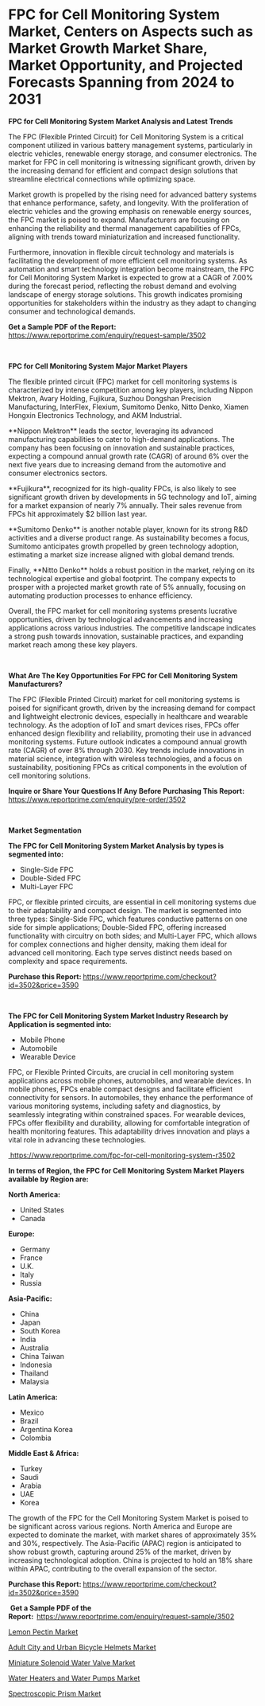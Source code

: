 <p><h1>FPC for Cell Monitoring System Market, Centers on Aspects such as Market Growth Market Share, Market Opportunity, and Projected Forecasts Spanning from 2024 to 2031</h1></p><p><strong>FPC for Cell Monitoring System Market Analysis and Latest Trends</strong></p>
<p><p>The FPC (Flexible Printed Circuit) for Cell Monitoring System is a critical component utilized in various battery management systems, particularly in electric vehicles, renewable energy storage, and consumer electronics. The market for FPC in cell monitoring is witnessing significant growth, driven by the increasing demand for efficient and compact design solutions that streamline electrical connections while optimizing space.</p><p>Market growth is propelled by the rising need for advanced battery systems that enhance performance, safety, and longevity. With the proliferation of electric vehicles and the growing emphasis on renewable energy sources, the FPC market is poised to expand. Manufacturers are focusing on enhancing the reliability and thermal management capabilities of FPCs, aligning with trends toward miniaturization and increased functionality.</p><p>Furthermore, innovation in flexible circuit technology and materials is facilitating the development of more efficient cell monitoring systems. As automation and smart technology integration become mainstream, the FPC for Cell Monitoring System Market is expected to grow at a CAGR of 7.00% during the forecast period, reflecting the robust demand and evolving landscape of energy storage solutions. This growth indicates promising opportunities for stakeholders within the industry as they adapt to changing consumer and technological demands.</p></p>
<p><strong>Get a Sample PDF of the Report:&nbsp;</strong> <a href="https://www.reportprime.com/enquiry/request-sample/3502?utm_campaign=1480&utm_medium=2&utm_source=Github&utm_content=ia&utm_term=10102024&utm_id=fpc-for-cell-monitoring-system">https://www.reportprime.com/enquiry/request-sample/3502</a></p>
<p>&nbsp;</p>
<p><strong>FPC for Cell Monitoring System Major Market Players</strong></p>
<p><p>The flexible printed circuit (FPC) market for cell monitoring systems is characterized by intense competition among key players, including Nippon Mektron, Avary Holding, Fujikura, Suzhou Dongshan Precision Manufacturing, InterFlex, Flexium, Sumitomo Denko, Nitto Denko, Xiamen Hongxin Electronics Technology, and AKM Industrial. </p><p>**Nippon Mektron** leads the sector, leveraging its advanced manufacturing capabilities to cater to high-demand applications. The company has been focusing on innovation and sustainable practices, expecting a compound annual growth rate (CAGR) of around 6% over the next five years due to increasing demand from the automotive and consumer electronics sectors.</p><p>**Fujikura**, recognized for its high-quality FPCs, is also likely to see significant growth driven by developments in 5G technology and IoT, aiming for a market expansion of nearly 7% annually. Their sales revenue from FPCs hit approximately $2 billion last year.</p><p>**Sumitomo Denko** is another notable player, known for its strong R&D activities and a diverse product range. As sustainability becomes a focus, Sumitomo anticipates growth propelled by green technology adoption, estimating a market size increase aligned with global demand trends.</p><p>Finally, **Nitto Denko** holds a robust position in the market, relying on its technological expertise and global footprint. The company expects to prosper with a projected market growth rate of 5% annually, focusing on automating production processes to enhance efficiency. </p><p>Overall, the FPC market for cell monitoring systems presents lucrative opportunities, driven by technological advancements and increasing applications across various industries. The competitive landscape indicates a strong push towards innovation, sustainable practices, and expanding market reach among these key players.</p></p>
<p>&nbsp;</p>
<p><strong>What Are The Key Opportunities For FPC for Cell Monitoring System Manufacturers?</strong></p>
<p><p>The FPC (Flexible Printed Circuit) market for cell monitoring systems is poised for significant growth, driven by the increasing demand for compact and lightweight electronic devices, especially in healthcare and wearable technology. As the adoption of IoT and smart devices rises, FPCs offer enhanced design flexibility and reliability, promoting their use in advanced monitoring systems. Future outlook indicates a compound annual growth rate (CAGR) of over 8% through 2030. Key trends include innovations in material science, integration with wireless technologies, and a focus on sustainability, positioning FPCs as critical components in the evolution of cell monitoring solutions.</p></p>
<p><strong>Inquire or Share Your Questions If Any Before Purchasing This Report:</strong> <a href="https://www.reportprime.com/enquiry/pre-order/3502?utm_campaign=1480&utm_medium=2&utm_source=Github&utm_content=ia&utm_term=10102024&utm_id=fpc-for-cell-monitoring-system">https://www.reportprime.com/enquiry/pre-order/3502</a></p>
<p>&nbsp;</p>
<p><strong>Market Segmentation</strong></p>
<p><strong>The FPC for Cell Monitoring System Market Analysis by types is segmented into:</strong></p>
<p><ul><li>Single-Side FPC</li><li>Double-Sided FPC</li><li>Multi-Layer FPC</li></ul></p>
<p><p>FPC, or flexible printed circuits, are essential in cell monitoring systems due to their adaptability and compact design. The market is segmented into three types: Single-Side FPC, which features conductive patterns on one side for simple applications; Double-Sided FPC, offering increased functionality with circuitry on both sides; and Multi-Layer FPC, which allows for complex connections and higher density, making them ideal for advanced cell monitoring. Each type serves distinct needs based on complexity and space requirements.</p></p>
<p><strong>Purchase this Report:&nbsp;</strong><a href="https://www.reportprime.com/checkout?id=3502&price=3590&utm_campaign=1480&utm_medium=2&utm_source=Github&utm_content=ia&utm_term=10102024&utm_id=fpc-for-cell-monitoring-system">https://www.reportprime.com/checkout?id=3502&price=3590</a></p>
<p>&nbsp;</p>
<p><strong>The FPC for Cell Monitoring System Market Industry Research by Application is segmented into:</strong></p>
<p><ul><li>Mobile Phone</li><li>Automobile</li><li>Wearable Device</li></ul></p>
<p><p>FPC, or Flexible Printed Circuits, are crucial in cell monitoring system applications across mobile phones, automobiles, and wearable devices. In mobile phones, FPCs enable compact designs and facilitate efficient connectivity for sensors. In automobiles, they enhance the performance of various monitoring systems, including safety and diagnostics, by seamlessly integrating within constrained spaces. For wearable devices, FPCs offer flexibility and durability, allowing for comfortable integration of health monitoring features. This adaptability drives innovation and plays a vital role in advancing these technologies.</p></p>
<p><a href="https://www.reportprime.com/fpc-for-cell-monitoring-system-r3502?utm_campaign=1480&utm_medium=2&utm_source=Github&utm_content=ia&utm_term=10102024&utm_id=fpc-for-cell-monitoring-system">&nbsp;https://www.reportprime.com/fpc-for-cell-monitoring-system-r3502</a></p>
<p><strong>In terms of Region, the FPC for Cell Monitoring System Market Players available by Region are:</strong></p>
<p>
    <p> <strong> North America: </strong>
        <ul>
            <li>United States</li>
            <li>Canada</li>
        </ul>
        </p> 
    <p> <strong> Europe: </strong>
        <ul>
            <li>Germany</li>
            <li>France</li>
            <li>U.K.</li>
            <li>Italy</li>
            <li>Russia</li>
        </ul>
        </p> 
    <p> <strong> Asia-Pacific: </strong>
        <ul>
            <li>China</li>
            <li>Japan</li>
            <li>South Korea</li>
            <li>India</li>
            <li>Australia</li>
            <li>China Taiwan</li>
            <li>Indonesia</li>
            <li>Thailand</li>
            <li>Malaysia</li>
        </ul>
        </p> 
    <p> <strong> Latin America: </strong>
        <ul>
            <li>Mexico</li>
            <li>Brazil</li>
            <li>Argentina Korea</li>
            <li>Colombia</li>
        </ul>
        </p> 
    <p> <strong> Middle East & Africa: </strong>
        <ul>
            <li>Turkey</li>
            <li>Saudi</li>
            <li>Arabia</li>
            <li>UAE</li>
            <li>Korea</li>
        </ul>
    </p>
    </p>
<p><p>The growth of the FPC for the Cell Monitoring System Market is poised to be significant across various regions. North America and Europe are expected to dominate the market, with market shares of approximately 35% and 30%, respectively. The Asia-Pacific (APAC) region is anticipated to show robust growth, capturing around 25% of the market, driven by increasing technological adoption. China is projected to hold an 18% share within APAC, contributing to the overall expansion of the sector.</p></p>
<p><strong>Purchase this Report: </strong><a href="https://www.reportprime.com/checkout?id=3502&price=3590&utm_campaign=1480&utm_medium=2&utm_source=Github&utm_content=ia&utm_term=10102024&utm_id=fpc-for-cell-monitoring-system">https://www.reportprime.com/checkout?id=3502&price=3590</a></p>
<p>&nbsp;<strong>Get a Sample PDF of the Report:&nbsp;&nbsp;</strong><a href="https://www.reportprime.com/enquiry/request-sample/3502?utm_campaign=1480&utm_medium=2&utm_source=Github&utm_content=ia&utm_term=10102024&utm_id=fpc-for-cell-monitoring-system">https://www.reportprime.com/enquiry/request-sample/3502</a></p>
<p><strong></strong></p>
<p><p><a href="https://www.linkedin.com/pulse/strategic-roadmap-success-global-lemon-pectin-market-7rlbf?utm_campaign=1480&utm_medium=2&utm_source=Github&utm_content=ia&utm_term=10102024&utm_id=fpc-for-cell-monitoring-system">Lemon Pectin Market</a></p><p><a href="https://www.linkedin.com/pulse/unlocking-growth-potential-strategic-analysis-adult-t733e?utm_campaign=1480&utm_medium=2&utm_source=Github&utm_content=ia&utm_term=10102024&utm_id=fpc-for-cell-monitoring-system">Adult City and Urban Bicycle Helmets Market</a></p><p><a href="https://www.linkedin.com/pulse/miniature-solenoid-water-valve-market-share-size-trends-industry-vvlse?utm_campaign=1480&utm_medium=2&utm_source=Github&utm_content=ia&utm_term=10102024&utm_id=fpc-for-cell-monitoring-system">Miniature Solenoid Water Valve Market</a></p><p><a href="https://www.linkedin.com/pulse/water-heaters-pumps-market-investigation-industry-evolution-vxzuc?utm_campaign=1480&utm_medium=2&utm_source=Github&utm_content=ia&utm_term=10102024&utm_id=fpc-for-cell-monitoring-system">Water Heaters and Water Pumps Market</a></p><p><a href="https://www.linkedin.com/pulse/global-spectroscopic-prism-industry-research-report-competitive-rfl0e?utm_campaign=1480&utm_medium=2&utm_source=Github&utm_content=ia&utm_term=10102024&utm_id=fpc-for-cell-monitoring-system">Spectroscopic Prism Market</a></p></p>